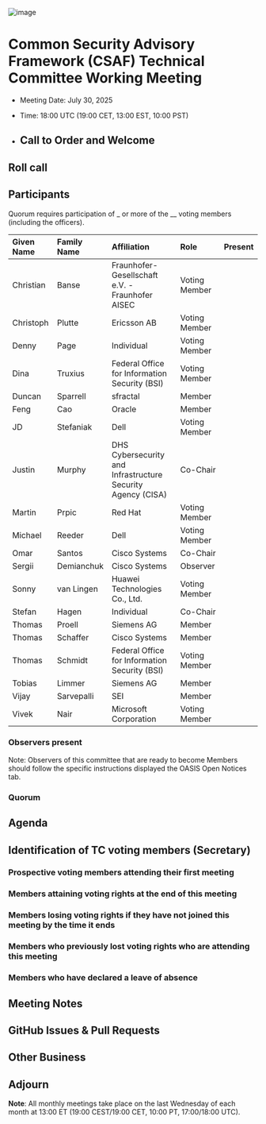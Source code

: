 ![image](https://user-images.githubusercontent.com/1690898/139102180-5c1e2583-14f1-4f58-ab2b-9e3807ed529c.png)

# Common Security Advisory Framework (CSAF) Technical Committee Working Meeting

- Meeting Date: July 30, 2025
- Time: 18:00 UTC (19:00 CET, 13:00 EST, 10:00 PST)

- ## Call to Order and Welcome

## Roll call

## Participants

Quorum requires participation of _ or more of the __ voting members (including the officers).

| Given Name | Family Name | Affiliation                                                 | Role          | Present |
|:-----------|:------------|:------------------------------------------------------------|:--------------|:--------|
| Christian  | Banse       | Fraunhofer-Gesellschaft e.V. - Fraunhofer AISEC             | Voting Member |         |
| Christoph  | Plutte      | Ericsson AB                                                 | Voting Member |         |
| Denny      | Page        | Individual                                                  | Voting Member |         |
| Dina       | Truxius     | Federal Office for Information Security (BSI)               | Voting Member |         |
| Duncan     | Sparrell    | sfractal                                                    | Member        |         |
| Feng       | Cao         | Oracle                                                      | Member        |         |
| JD         | Stefaniak   | Dell                                                        | Voting Member |         |
| Justin     | Murphy      | DHS Cybersecurity and Infrastructure Security Agency (CISA) | Co-Chair      |         |
| Martin     | Prpic       | Red Hat                                                     | Voting Member |         |
| Michael    | Reeder      | Dell                                                        | Voting Member |         |
| Omar       | Santos      | Cisco Systems                                               | Co-Chair      |         |
| Sergii     | Demianchuk  | Cisco Systems                                               | Observer      |         |
| Sonny      | van Lingen  | Huawei Technologies Co., Ltd.                               | Voting Member |         |
| Stefan     | Hagen       | Individual                                                  | Co-Chair      |         |
| Thomas     | Proell      | Siemens AG                                                  | Member        |         |
| Thomas     | Schaffer    | Cisco Systems                                               | Member        |         |
| Thomas     | Schmidt     | Federal Office for Information Security (BSI)               | Voting Member |         |
| Tobias     | Limmer      | Siemens AG                                                  | Member        |         |
| Vijay      | Sarvepalli  | SEI                                                         | Member        |         |
| Vivek      | Nair        | Microsoft Corporation                                       | Voting Member |         |

### Observers present

Note: Observers of this committee that are ready to become Members should follow the specific instructions displayed the OASIS Open Notices tab.

### Quorum

## Agenda

## Identification of TC voting members (Secretary)

### Prospective voting members attending their first meeting

### Members attaining voting rights at the end of this meeting

### Members losing voting rights if they have not joined this meeting by the time it ends

### Members who previously lost voting rights who are attending this meeting

### Members who have declared a leave of absence

## Meeting Notes

## GitHub Issues & Pull Requests

## Other Business

## Adjourn

**Note**: All monthly meetings take place on the last Wednesday of each month at 13:00 ET (19:00 CEST/19:00 CET, 10:00 PT, 17:00/18:00 UTC).
